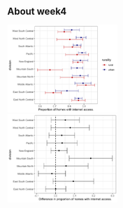 ## About week4


<img src="../week4/p1.png" height="50%" width="50%">



<img src="../week4/p2.png" height="50%" width="50%">
